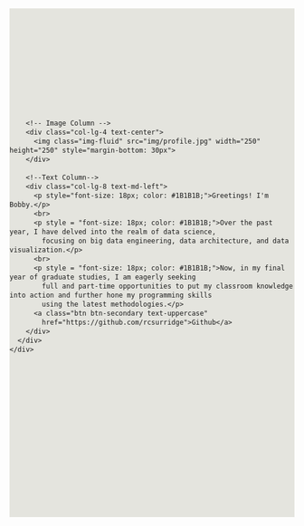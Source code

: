   <!-- About Section -->
  <section id="about" style="padding-top: 180px; padding-bottom: 275px; background-color: #E4E4DE;">
    <div class="container">
      <div class="row align-items-center">

        <!-- Image Column -->
        <div class="col-lg-4 text-center">
          <img class="img-fluid" src="img/profile.jpg" width="250" height="250" style="margin-bottom: 30px">
        </div>

        <!--Text Column-->
        <div class="col-lg-8 text-md-left">
          <p style="font-size: 18px; color: #1B1B1B;">Greetings! I'm Bobby.</p>
          <br>
          <p style = "font-size: 18px; color: #1B1B1B;">Over the past year, I have delved into the realm of data science, 
            focusing on big data engineering, data architecture, and data visualization.</p>
          <br>
          <p style = "font-size: 18px; color: #1B1B1B;">Now, in my final year of graduate studies, I am eagerly seeking 
            full and part-time opportunities to put my classroom knowledge into action and further hone my programming skills 
            using the latest methodologies.</p>
          <a class="btn btn-secondary text-uppercase" 
            href="https://github.com/rcsurridge">Github</a>
        </div>
      </div>
    </div>
  </section>
